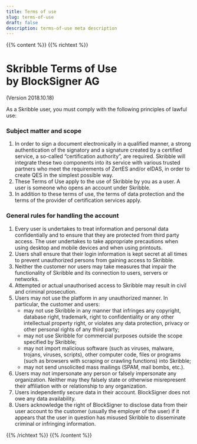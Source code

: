 ```yaml
---
title: Terms of use
slug: terms-of-use
draft: false
description: terms-of-use meta description
---
```


{{% content %}}
{{% richtext %}}
# Skribble Terms of Use<br>by BlockSigner AG
(Version 2018.10.18)

As a Skribble user, you must comply with the following principles of lawful use:

### Subject matter and scope
<ol>
    <li>In order to sign a document electronically in a qualified manner, a strong authentication of the signatory and a signature created by a certified service, a so-called    “certification authority”, are required. Skribble will integrate these two components into its service with various trusted partners who meet the requirements of ZertES and/or eIDAS, in order to create QES in the simplest possible way.</li>
    <li>These Terms of Use apply to the use of Skribble by you as a user. A user is someone who opens an account under Skribble.</li>
    <li>In addition to these terms of use, the terms of data protection and the terms of the provider of certification services apply.</li>
</ol>

### General rules for handling the account
<ol>
    <li>Every user is undertakes to treat information and personal data confidentially and to ensure that they are protected from third party access. The user undertakes to take appropriate precautions when using desktop and mobile devices and when using printouts.</li>
    <li>Users shall ensure that their login information is kept secret at all times to prevent unauthorized persons from gaining access to Skribble.</li>
    <li>Neither the customer nor users may take measures that impair the functionality of Skribble and its connection to users, servers or networks.</li>
    <li>Attempted or actual unauthorised access to Skribble may result in civil and criminal prosecution.</li>
    <li>Users may not use the platform in any unauthorized manner. In particular, the customer and users:
      <ul>
          <li>may not use Skribble in any manner that infringes any copyright, database right, trademark, right to confidentiality or any other intellectual property right, or violates any data protection, privacy or other personal rights of any third party;</li>
          <li>may not use Skribble for commercial purposes outside the scope specified by Skribble;</li>
          <li>may not import malicious software (such as viruses, malware, trojans, viruses, scripts), other computer code, files or programs (such as browsers with scraping or crawling functions) into Skribble;</li>
          <li>may not send unsolicited mass mailings (SPAM, mail bombs, etc.).</li>
      </ul>
    </li>
    <li>Users may not impersonate any person or falsely impersonate any organization. Neither may they falsely state or otherwise misrepresent their affiliation with or relationship to any organization.</li>
    <li>Users independently secure data in their account. BlockSigner does not owe any data availability.</li>
    <li>Users acknowledge the right of BlockSigner to disclose data from their user account to the customer (usually the employer of the user) if it appears that the user in question has misused Skribble to disseminate criminal or infringing information.</li>
</ol>
{{% /richtext %}}
{{% /content %}}